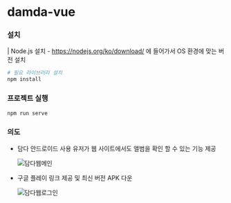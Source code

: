 # damda-vue

### 설치

| Node.js 설치 - https://nodejs.org/ko/download/ 에 들어가서 OS 환경에 맞는 버전 설치

```bash
# 필요 라이브러리 설치
npm install
```



### 프로젝트 실행

```bash
npm run serve
```



### 의도

* 담다 안드로이드 사용 유저가 웹 사이트에서도 앨범을 확인 할 수 있는 기능 제공

  ![담다웹메인](/uploads/80f221d8fd8dd990f95b892015daa7ce/담다웹메인.jpg)

* 구글 플레이 링크 제공 및 최신 버전  APK 다운

  ![담다웹로그인](/uploads/4844e5beb2a0bb0d8464370638bc0dcf/담다웹로그인.JPG)

